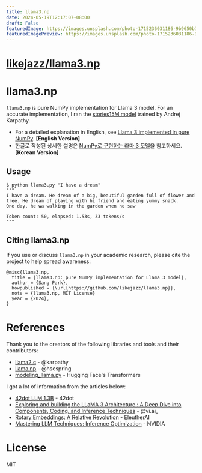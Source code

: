 ```yaml
---
title: llama3.np
date: 2024-05-19T12:17:07+08:00
draft: False
featuredImage: https://images.unsplash.com/photo-1715236031186-9b9650b75e55?ixid=M3w0NjAwMjJ8MHwxfHJhbmRvbXx8fHx8fHx8fDE3MTYwOTIxOTd8&ixlib=rb-4.0.3
featuredImagePreview: https://images.unsplash.com/photo-1715236031186-9b9650b75e55?ixid=M3w0NjAwMjJ8MHwxfHJhbmRvbXx8fHx8fHx8fDE3MTYwOTIxOTd8&ixlib=rb-4.0.3
---
```


# [likejazz/llama3.np](https://github.com/likejazz/llama3.np)

# llama3.np

`llama3.np` is pure NumPy implementation for Llama 3 model. For an accurate implementation, I ran the [stories15M model](https://github.com/karpathy/llama2.c?tab=readme-ov-file#models) trained by Andrej Karpathy. 

- For a detailed explanation in English, see [Llama 3 implemented in pure NumPy](https://docs.likejazz.com/llama3.np/). **[English Version]**
- 한글로 작성된 상세한 설명은 [NumPy로 구현하는 라마 3 모델](https://docs.likejazz.com/llama3.np-ko/)을 참고하세요. **[Korean Version]**

## Usage

```shell
$ python llama3.py "I have a dream"
"""
I have a dream. He dream of a big, beautiful garden full of flower and tree. He dream of playing with hi friend and eating yummy snack.
One day, he wa walking in the garden when he saw

Token count: 50, elapsed: 1.53s, 33 tokens/s
"""
```

## Citing llama3.np

If you use or discuss `llama3.np` in your academic research, please cite the project to help spread awareness:

```
@misc{llama3.np,
  title = {llama3.np: pure NumPy implementation for Llama 3 model},
  author = {Sang Park}, 
  howpublished = {\url{https://github.com/likejazz/llama3.np}},
  note = {llama3.np, MIT License}
  year = {2024},
}
```

# References
Thank you to the creators of the following libraries and tools and their contributors:
- [llama2.c](https://github.com/karpathy/llama2.c) - @karpathy
- [llama.np](https://github.com/hscspring/llama.np) - @hscspring
- [modeling_llama.py](https://github.com/huggingface/transformers/blob/main/src/transformers/models/llama/modeling_llama.py) - Hugging Face's Transformers

I got a lot of information from the articles below:
- [42dot LLM 1.3B](https://42dot.ai/blog/178) - 42dot
- [Exploring and building the LLaMA 3 Architecture : A Deep Dive into Components, Coding, and Inference Techniques](https://medium.com/@vi.ai_/exploring-and-building-the-llama-3-architecture-a-deep-dive-into-components-coding-and-43d4097cfbbb) - @vi.ai_
- [Rotary Embeddings: A Relative Revolution](https://blog.eleuther.ai/rotary-embeddings/) - EleutherAI
- [Mastering LLM Techniques: Inference Optimization](https://developer.nvidia.com/blog/mastering-llm-techniques-inference-optimization/) - NVIDIA

# License
MIT